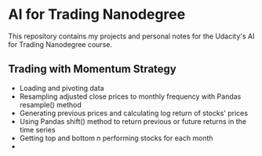 # AI for Trading Nanodegree

This repository contains my projects and personal notes for the Udacity's AI for Trading Nanodegree course.

## Trading with Momentum Strategy
- Loading and pivoting data
- Resampling adjusted close prices to monthly frequency with Pandas resample() method
- Generating previous prices and calculating log return of stocks' prices
- Using Pandas shift() method to return previous or future returns in the time series
- Getting top and bottom n performing stocks for each month
- 
